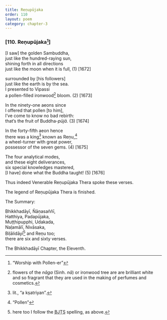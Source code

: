 ```yaml
---
title: Reṇupūjaka
order: 110
layout: poem
category: chapter-3
---
```


### \[110. Reṇupūjaka[^1]\]

\[I saw\] the golden Sambuddha,  
just like the hundred-raying sun,  
shining forth in all directions  
just like the moon when it is full, (1) \[1672\]

surrounded by \[his followers\]  
just like the earth is by the sea.  
I presented to Vipassi  
a pollen-filled ironwood[^2] bloom. (2) \[1673\]

In the ninety-one aeons since  
I offered that pollen \[to him\],  
I’ve come to know no bad rebirth:  
that’s the fruit of Buddha-*pūjā*. (3) \[1674\]

In the forty-fifth aeon hence  
there was a king[^3] known as Reṇu,[^4]  
a wheel-turner with great power,  
possessor of the seven gems. (4) \[1675\]

The four analytical modes,  
and these eight deliverances,  
six special knowledges mastered,  
\[I have\] done what the Buddha taught! (5) \[1676\]

Thus indeed Venerable Reṇupūjaka Thera spoke these verses.

The legend of Reṇupūjaka Thera is finished.

The Summary:

Bhikkhadāyī, Ñāṇasaññī,  
Hatthiya, Padapūjaka,  
Muṭṭhipupphi, Udakada,  
Naḷamālī, Nivāsaka,  
Biḷālidāyī[^5] and Reṇu too;  
there are six and sixty verses.

The Bhikkhadāyī Chapter, the Eleventh.

[^1]: “Worship with Pollen-er”

[^2]: flowers of the *nāga* (Sinh. *nā*) or ironwood tree are are brilliant white and so fragrant that they are used in the making of perfumes and cosmetics.

[^3]: lit., “a kṣatriyan”.

[^4]: “Pollen”

[^5]: here too I follow the <abbr title="Buddha Jayanthi Tripitaka Series">BJTS</abbr> spelling, as above.
